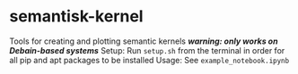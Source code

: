 # semantisk-kernel

Tools for creating and plotting semantic kernels
**_warning: only works on Debain-based systems_**
Setup: Run `setup.sh` from the terminal in order for all pip and apt packages to be installed
Usage: See `example_notebook.ipynb`
